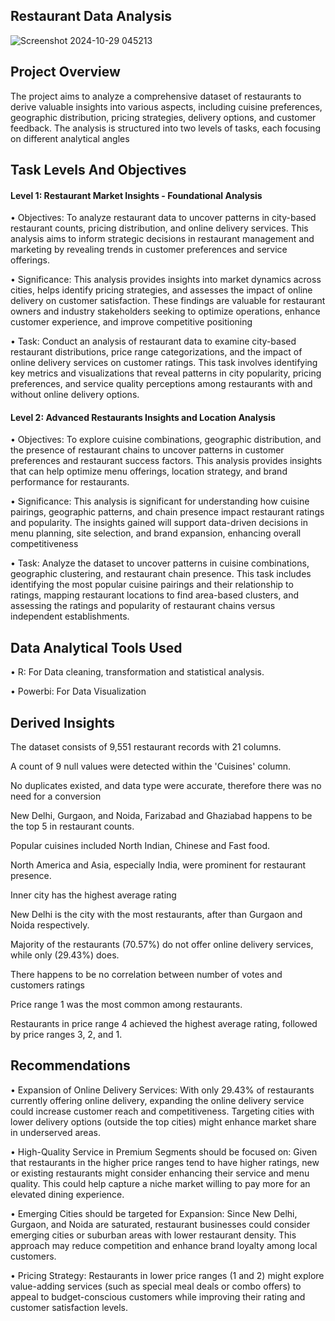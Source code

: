 ## Restaurant Data Analysis
![Screenshot 2024-10-29 045213](https://github.com/user-attachments/assets/b7387ad5-a207-4ebb-8628-cad7d0a502ce)





## Project Overview
The project aims to analyze a comprehensive dataset of restaurants to derive valuable insights into various aspects, including cuisine preferences, geographic distribution, pricing strategies, delivery options, and customer feedback. The analysis is structured into two levels of tasks, each focusing on different analytical angles




## Task Levels And Objectives


#### Level 1: Restaurant Market Insights - Foundational Analysis

• Objectives: To analyze restaurant data to uncover patterns in city-based restaurant counts, pricing distribution, and online delivery services. This analysis aims to inform strategic decisions in restaurant management and marketing by revealing trends in customer preferences and service offerings.

• Significance: This analysis provides insights into market dynamics across cities, helps identify pricing strategies, and assesses the impact of online delivery on customer satisfaction. These findings are valuable for restaurant owners and industry stakeholders seeking to optimize operations, enhance customer experience, and improve competitive positioning

• Task: Conduct an analysis of restaurant data to examine city-based restaurant distributions, price range categorizations, and the impact of online delivery services on customer ratings. This task involves identifying key metrics and visualizations that reveal patterns in city popularity, pricing preferences, and service quality perceptions among restaurants with and without online delivery options.




#### Level 2: Advanced Restaurants Insights and Location Analysis

• Objectives: To explore cuisine combinations, geographic distribution, and the presence of restaurant chains to uncover patterns in customer preferences and restaurant success factors. This analysis provides insights that can help optimize menu offerings, location strategy, and brand performance for restaurants.

• Significance: This analysis is significant for understanding how cuisine pairings, geographic patterns, and chain presence impact restaurant ratings and popularity. The insights gained will support data-driven decisions in menu planning, site selection, and brand expansion, enhancing overall competitiveness

• Task: Analyze the dataset to uncover patterns in cuisine combinations, geographic clustering, and restaurant chain presence. This task includes identifying the most popular cuisine pairings and their relationship to ratings, mapping restaurant locations to find area-based clusters, and assessing the ratings and popularity of restaurant chains versus independent establishments.





## Data Analytical Tools Used
• R: For Data cleaning, transformation and statistical analysis.

• Powerbi: For Data Visualization



## Derived Insights

The dataset consists of 9,551 restaurant records with 21 columns.

A count of 9 null values were detected within the 'Cuisines' column.

No duplicates existed, and data type were accurate, therefore there was no need for a conversion

New Delhi, Gurgaon, and Noida, Farizabad and Ghaziabad happens to be the top 5 in restaurant counts.

Popular cuisines included North Indian, Chinese and Fast food.

North America and Asia, especially India, were prominent for restaurant presence.

Inner city has the highest average rating

New Delhi is the city with the most restaurants, after than Gurgaon and Noida respectively.

Majority of the restaurants (70.57%) do not offer online delivery services, while only (29.43%) does.

There happens to be no correlation between number of votes and customers ratings

Price range 1 was the most common among restaurants.

Restaurants in price range 4 achieved the highest average rating, followed by price ranges 3, 2, and 1.




## Recommendations


• Expansion of Online Delivery Services: With only 29.43% of restaurants currently offering online delivery, expanding the online delivery service could increase customer reach and competitiveness. Targeting cities with lower delivery options (outside the top cities) might enhance market share in underserved areas.

• High-Quality Service in Premium Segments should be focused on: Given that restaurants in the higher price ranges tend to have higher ratings, new or existing restaurants might consider enhancing their service and menu quality. This could help capture a niche market willing to pay more for an elevated dining experience.

• Emerging Cities should be targeted for Expansion: Since New Delhi, Gurgaon, and Noida are saturated, restaurant businesses could consider emerging cities or suburban areas with lower restaurant density. This approach may reduce competition and enhance brand loyalty among local customers.

• Pricing Strategy: Restaurants in lower price ranges (1 and 2) might explore value-adding services (such as special meal deals or combo offers) to appeal to budget-conscious customers while improving their rating and customer satisfaction levels.


